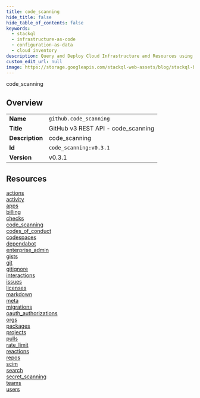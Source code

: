 ```yaml
---
title: code_scanning
hide_title: false
hide_table_of_contents: false
keywords:
  - stackql
  - infrastructure-as-code
  - configuration-as-data
  - cloud inventory
description: Query and Deploy Cloud Infrastructure and Resources using SQL
custom_edit_url: null
image: https://storage.googleapis.com/stackql-web-assets/blog/stackql-blog-post-featured-image.png
---
```

code_scanning  
    

## Overview
<table><tbody>
<tr><td><b>Name</b></td><td><code>github.code_scanning</code></td></tr>
<tr><td><b>Title</b></td><td>GitHub v3 REST API - code_scanning</td></tr>
<tr><td><b>Description</b></td><td>code_scanning</td></tr>
<tr><td><b>Id</b></td><td><code>code_scanning:v0.3.1</code></td></tr>
<tr><td><b>Version</b></td><td>v0.3.1</td></tr>
</tbody></table>

## Resources
<div class="row">
<div class="providerDocColumn">
<a href="/docs/providers/github/code_scanning/actions">actions</a><br />
<a href="/docs/providers/github/code_scanning/activity">activity</a><br />
<a href="/docs/providers/github/code_scanning/apps">apps</a><br />
<a href="/docs/providers/github/code_scanning/billing">billing</a><br />
<a href="/docs/providers/github/code_scanning/checks">checks</a><br />
<a href="/docs/providers/github/code_scanning/code_scanning">code_scanning</a><br />
<a href="/docs/providers/github/code_scanning/codes_of_conduct">codes_of_conduct</a><br />
<a href="/docs/providers/github/code_scanning/codespaces">codespaces</a><br />
<a href="/docs/providers/github/code_scanning/dependabot">dependabot</a><br />
<a href="/docs/providers/github/code_scanning/enterprise_admin">enterprise_admin</a><br />
<a href="/docs/providers/github/code_scanning/gists">gists</a><br />
<a href="/docs/providers/github/code_scanning/git">git</a><br />
<a href="/docs/providers/github/code_scanning/gitignore">gitignore</a><br />
<a href="/docs/providers/github/code_scanning/interactions">interactions</a><br />
<a href="/docs/providers/github/code_scanning/issues">issues</a><br />
<a href="/docs/providers/github/code_scanning/licenses">licenses</a><br />
</div>
<div class="providerDocColumn">
<a href="/docs/providers/github/code_scanning/markdown">markdown</a><br />
<a href="/docs/providers/github/code_scanning/meta">meta</a><br />
<a href="/docs/providers/github/code_scanning/migrations">migrations</a><br />
<a href="/docs/providers/github/code_scanning/oauth_authorizations">oauth_authorizations</a><br />
<a href="/docs/providers/github/code_scanning/orgs">orgs</a><br />
<a href="/docs/providers/github/code_scanning/packages">packages</a><br />
<a href="/docs/providers/github/code_scanning/projects">projects</a><br />
<a href="/docs/providers/github/code_scanning/pulls">pulls</a><br />
<a href="/docs/providers/github/code_scanning/rate_limit">rate_limit</a><br />
<a href="/docs/providers/github/code_scanning/reactions">reactions</a><br />
<a href="/docs/providers/github/code_scanning/repos">repos</a><br />
<a href="/docs/providers/github/code_scanning/scim">scim</a><br />
<a href="/docs/providers/github/code_scanning/search">search</a><br />
<a href="/docs/providers/github/code_scanning/secret_scanning">secret_scanning</a><br />
<a href="/docs/providers/github/code_scanning/teams">teams</a><br />
<a href="/docs/providers/github/code_scanning/users">users</a><br />
</div>
</div>
